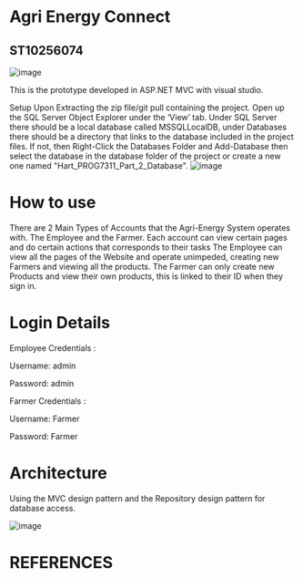 # Agri Energy Connect
## ST10256074

![image](https://github.com/user-attachments/assets/6d748bf3-4ed1-487c-b24d-9a7983fb83e9)

This is the prototype developed in ASP.NET MVC with visual studio.

Setup
Upon Extracting the zip file/git pull containing the project. Open up the SQL Server Object Explorer under the ‘View’ tab. Under SQL Server there should be a local database called MSSQLLocalDB, under Databases there should be a directory that links to the database included in the project files.
If not, then Right-Click the Databases Folder and Add-Database then select the database in the database folder of the project or create a new one named "Hart_PROG7311_Part_2_Database". 
![image](https://github.com/user-attachments/assets/c6966ad2-6b29-4cdb-91a2-5fb0698120aa)


# How to use
There are 2 Main Types of Accounts that the Agri-Energy System operates with. The Employee and the Farmer. Each account can view certain pages and do certain actions that corresponds to their tasks The Employee can view all the pages of the Website and operate unimpeded, creating new Farmers and viewing all the products. The Farmer can only create new Products and view their own products, this is linked to their ID when they sign in.

# Login Details
Employee Credentials :

Username: admin 

Password: admin

Farmer Credentials :

Username: Farmer 

Password: Farmer

# Architecture
Using the MVC design pattern and the Repository design pattern for database access. 

![image](https://github.com/user-attachments/assets/f9af0e32-36ed-4e19-b741-43ea0cf3bd1b)



# REFERENCES

